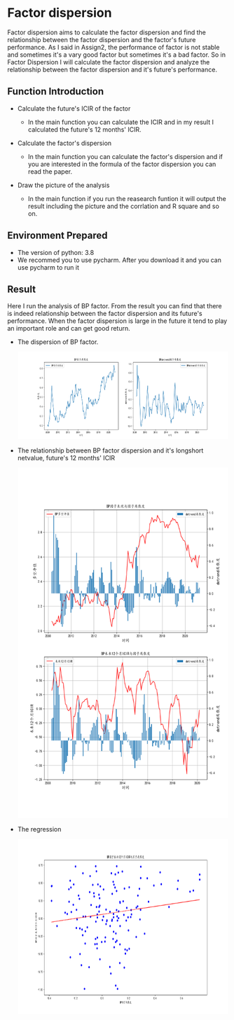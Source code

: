 # Factor dispersion

Factor dispersion aims to calculate the factor dispersion and find the relationship between the factor dispersion and the factor's future performance. As I said in Assign2, the performance of factor is not stable and sometimes it's a vary good factor but sometimes it's a bad factor. So in Factor Dispersion I will calculate the factor dispersion and analyze the relationship between the factor dispersion and it's future's performance.

## Function Introduction

   * Calculate the future's ICIR of the factor 
       
       * In the main function you can calculate the ICIR and in my result I calculated the future's 12 months' ICIR.
     
   * Calculate the factor's dispersion

       * In the main function you can calculate the factor's dispersion and if you are interested in the formula of the factor dispersion you can read the paper.
      
   * Draw the picture of the analysis
  
       * In the main function if you run the reasearch funtion it will output the result including the picture and the corrlation and R square and so on.

## Environment Prepared

   * The version of python: 3.8
   * We recommed you to use pycharm. After you download it and you can use pycharm to run it

## Result

   Here I run the analysis of BP factor. From the result you can find that there is indeed relationship between the factor dispersion and its future's performance.
   When the factor dispersion is large in the future it tend to play an important role and can get good return.
   
   * The dispersion of BP factor.
   
       <img src="https://github.com/algo21-220040002/Assign3/blob/master/Paper/BP_factor_dispersion.png" width="800" height="200" /><br/>
       
   * The relationship between BP factor dispersion and it's longshort netvalue, future's 12 months' ICIR
   
       <img src="https://github.com/algo21-220040002/Assign3/blob/master/Paper/BP_factor_dispersion_relationship.png" width="800" height="800" /><br/>
       
   * The regression 
   
       <img src="https://github.com/algo21-220040002/Assign3/blob/master/Paper/BP_regression.png" width="800" height="400" /><br/>



